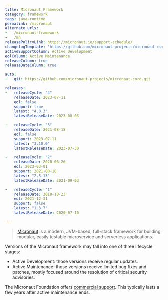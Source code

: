 ```yaml
---
title: Micronaut Framework
category: framework
tags: java-runtime
permalink: /micronaut
alternate_urls:
-   /micronaut-framework
-   /mn
releasePolicyLink: https://micronaut.io/support-schedule/
changelogTemplate: "https://github.com/micronaut-projects/micronaut-core/releases/tag/v__LATEST__"
activeSupportColumn: Active Development
eolColumn: Active Maintenance
releaseColumn: true
releaseDateColumn: true

auto:
-   git: https://github.com/micronaut-projects/micronaut-core.git

releases:
-   releaseCycle: "4"
    releaseDate: 2023-07-11
    eol: false
    support: true
    latest: "4.0.3"
    latestReleaseDate: 2023-08-03

-   releaseCycle: "3"
    releaseDate: 2021-08-18
    eol: false
    support: 2023-07-11
    latest: "3.10.0"
    latestReleaseDate: 2023-07-30

-   releaseCycle: "2"
    releaseDate: 2020-06-26
    eol: 2023-03-01
    support: 2021-08-18
    latest: "2.5.13"
    latestReleaseDate: 2021-09-03

-   releaseCycle: "1"
    releaseDate: 2018-10-23
    eol: 2021-12-31
    support: false
    latest: "1.3.7"
    latestReleaseDate: 2020-07-10

---
```


> [Micronaut](https://micronaut.io/) is a modern, JVM-based, full-stack framework for building modular, easily testable
> microservice and serverless applications.

Versions of the Micronaut framework may fall into one of three lifecycle stages:

- Active Development: those versions receive regular updates.
- Active Maintenance: those versions receive limited bug fixes and patches, mostly focused around the resolution of
  critical security advisories.

The Micronaut Foundation offers [commercial support](https://micronaut.io/support/). This typically lasts a few
years after active maintenance ends.
